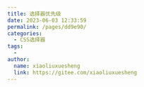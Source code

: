 ```yaml
---
title: 选择器优先级
date: 2023-06-03 12:33:59
permalink: /pages/dd9e90/
categories:
  - CSS选择器
tags:
  - 
author: 
  name: xiaoliuxuesheng
  link: https://gitee.com/xiaoliuxuesheng
---
```


